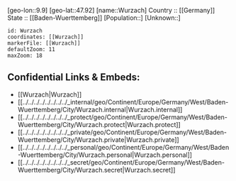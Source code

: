 ﻿---
location: [47.92,9.9] 
mapzoom: [7,12] 
mapmarker: city 
type: City
tags:
- geo/City


SpocWebEntityId: 35721
isDeleted: false
confidential: public

---
[geo-lon::9.9] 
[geo-lat::47.92] 
[name::Wurzach] 
Country :: [[Germany]]  
State :: [[Baden-Wuerttemberg]] 
[Population::] 
[Unknown::] 


```leaflet
id: Wurzach
coordinates: [[Wurzach]] 
markerFile: [[Wurzach]] 
defaultZoom: 11 
maxZoom: 18
```


## Confidential Links & Embeds: 
- [[Wurzach|Wurzach]]  
- [[../../../../../../../../_internal/geo/Continent/Europe/Germany/West/Baden-Wuerttemberg/City/Wurzach.internal|Wurzach.internal]] 
- [[../../../../../../../../_protect/geo/Continent/Europe/Germany/West/Baden-Wuerttemberg/City/Wurzach.protect|Wurzach.protect]] 
- [[../../../../../../../../_private/geo/Continent/Europe/Germany/West/Baden-Wuerttemberg/City/Wurzach.private|Wurzach.private]] 
- [[../../../../../../../../_personal/geo/Continent/Europe/Germany/West/Baden-Wuerttemberg/City/Wurzach.personal|Wurzach.personal]] 
- [[../../../../../../../../_secret/geo/Continent/Europe/Germany/West/Baden-Wuerttemberg/City/Wurzach.secret|Wurzach.secret]] 
